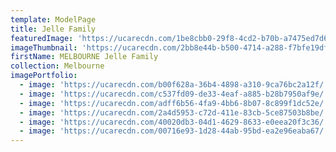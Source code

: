 ```yaml
---
template: ModelPage
title: Jelle Family
featuredImage: 'https://ucarecdn.com/1be8cbb0-29f8-4cd2-b70b-a7475ed7d6b8/'
imageThumbnail: 'https://ucarecdn.com/2bb8e44b-b500-4714-a288-f7bfe19df94e/'
firstName: MELBOURNE Jelle Family
collection: Melbourne
imagePortfolio:
  - image: 'https://ucarecdn.com/b00f628a-36b4-4898-a310-9ca76bc2a12f/'
  - image: 'https://ucarecdn.com/c537fd09-de33-4eaf-a885-b28b7950af9e/'
  - image: 'https://ucarecdn.com/adff6b56-4fa9-4bb6-8b07-8c899f1dc52e/'
  - image: 'https://ucarecdn.com/2a4d5953-c72d-411e-83cb-5ce87503b8be/'
  - image: 'https://ucarecdn.com/40020db3-04d1-4629-8633-e0eea20f3c36/'
  - image: 'https://ucarecdn.com/00716e93-1d28-44ab-95bd-ea2e96eaba67/'
---
```



